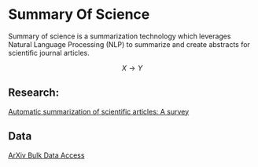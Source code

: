 # Summary Of Science
Summary of science is a summarization technology which leverages Natural Language Processing (NLP) to summarize and create abstracts for scientific journal articles. 

$$ X \rightarrow Y $$



## Research:

[Automatic summarization of scientific articles: A survey](https://www.sciencedirect.com/science/article/pii/S1319157820303554)

## Data

[ArXiv Bulk Data Access](https://arxiv.org/help/bulk_data_s3)

